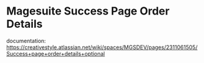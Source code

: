 # Magesuite Success Page Order Details

documentation: https://creativestyle.atlassian.net/wiki/spaces/MGSDEV/pages/2311061505/Success+page+order+details+optional
